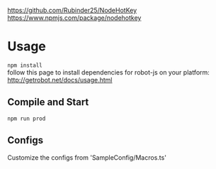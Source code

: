 https://github.com/Rubinder25/NodeHotKey  
https://www.npmjs.com/package/nodehotkey  
# Usage
`npm install`  
follow this page to install dependencies for robot-js on your platform:
http://getrobot.net/docs/usage.html

## Compile and Start
`npm run prod`

## Configs
Customize the configs from 'SampleConfig/Macros.ts'

